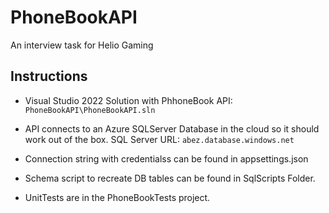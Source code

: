 # PhoneBookAPI
 An interview task for Helio Gaming

## Instructions
 * Visual Studio 2022 Solution with PhhoneBook API: `PhoneBookAPI\PhoneBookAPI.sln`
 * API connects to an Azure SQLServer Database in the cloud so it should work out of the box. SQL Server URL: `abez.database.windows.net`
 * Connection string with credentialss can be found in appsettings.json

 * Schema script to recreate DB tables can be found in SqlScripts Folder.

 * UnitTests are in the PhoneBookTests project.
